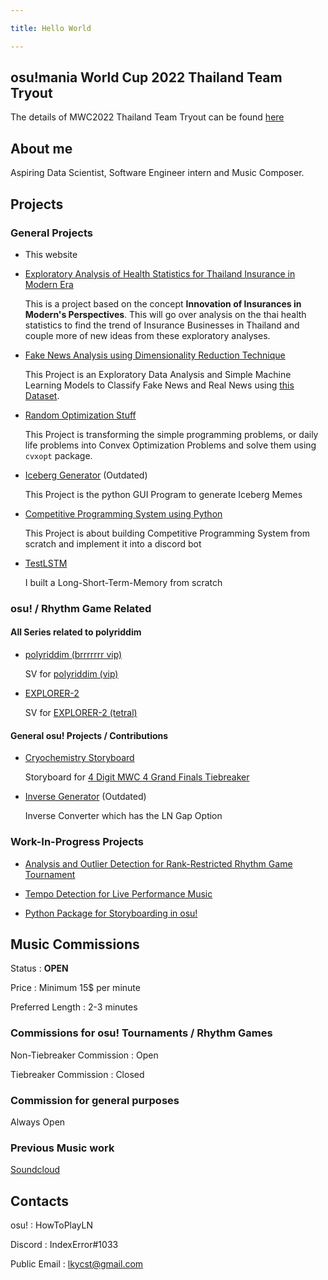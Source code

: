 ```yaml
---

title: Hello World

---
```


## osu!mania World Cup 2022 Thailand Team Tryout

The details of MWC2022 Thailand Team Tryout can be found [here](https://howtoprogramming.github.io/mwc2022thailandtryout/)

## About me

Aspiring Data Scientist, Software Engineer intern and Music Composer.

## Projects

### General Projects

- This website

- [Exploratory Analysis of Health Statistics for Thailand Insurance in Modern Era](https://github.com/HowToProgramming/thai-health-stats-eda)

    This is a project based on the concept **Innovation of Insurances in Modern's Perspectives**. This will go over analysis on the thai health statistics to find the trend of Insurance Businesses in Thailand and couple more of new ideas from these exploratory analyses.

- [Fake News Analysis using Dimensionality Reduction Technique](https://github.com/HowToProgramming/fake-news-analysis-dimensionality-reduction)

    This Project is an Exploratory Data Analysis and Simple Machine Learning Models to Classify Fake News and Real News using [this Dataset](https://www.kaggle.com/clmentbisaillon/fake-and-real-news-dataset).

- [Random Optimization Stuff](https://github.com/HowToProgramming/random-optimization-stuff)

    This Project is transforming the simple programming problems, or daily life problems into Convex Optimization Problems and solve them using `cvxopt` package.

- [Iceberg Generator](https://github.com/HowToProgramming/IcebergGenerator) (Outdated)

    This Project is the python GUI Program to generate Iceberg Memes

- [Competitive Programming System using Python](https://github.com/HowToProgramming/competitive_programming_system)

    This Project is about building Competitive Programming System from scratch and implement it into a discord bot

- [TestLSTM](https://github.com/HowToProgramming/TestLSTM)

    I built a Long-Short-Term-Memory from scratch

### osu! / Rhythm Game Related

#### All Series related to polyriddim

- [polyriddim (brrrrrrr vip)](https://github.com/HowToProgramming/polyriddim-sv-vip)

    SV for [polyriddim (vip)](https://osu.ppy.sh/beatmapsets/1182702#mania/2769068)

- [EXPLORER-2](https://github.com/HowToProgramming/explorer2)

    SV for [EXPLORER-2 (tetral)](https://osu.ppy.sh/beatmapsets/1517034#mania/3107492)

#### General osu! Projects / Contributions

- [Cryochemistry Storyboard](https://github.com/HowToProgramming/cryochemistry-storyboard)

    Storyboard for [4 Digit MWC 4 Grand Finals Tiebreaker](https://osu.ppy.sh/beatmapsets/1698378#mania/3470230)

- [Inverse Generator](https://github.com/HowToProgramming/InverseGenerator) (Outdated)

    Inverse Converter which has the LN Gap Option

### Work-In-Progress Projects

- [Analysis and Outlier Detection for Rank-Restricted Rhythm Game Tournament](https://github.com/HowToProgramming/4dm4analysis)

- [Tempo Detection for Live Performance Music](https://github.com/HowToProgramming/multi-bpm-detection)

- [Python Package for Storyboarding in osu!](https://github.com/HowToProgramming/pystoryboard)

## Music Commissions

Status : **OPEN**

Price : Minimum 15$ per minute

Preferred Length : 2-3 minutes

### Commissions for osu! Tournaments / Rhythm Games

Non-Tiebreaker Commission : Open

Tiebreaker Commission : Closed

### Commission for general purposes

Always Open

### Previous Music work

[Soundcloud](https://soundcloud.com/indekkusu)

## Contacts

osu! : HowToPlayLN

Discord : IndexError#1033

Public Email : lkycst@gmail.com

